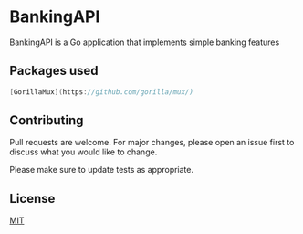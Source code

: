 # BankingAPI

BankingAPI is a Go application that implements simple banking features


## Packages used

```go
[GorillaMux](https://github.com/gorilla/mux/)
```

## Contributing
Pull requests are welcome. For major changes, please open an issue first to discuss what you would like to change.

Please make sure to update tests as appropriate.

## License
[MIT](https://choosealicense.com/licenses/mit/)